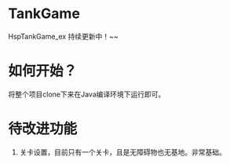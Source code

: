 # TankGame
HspTankGame_ex
  持续更新中！~~
# 如何开始？
  将整个项目clone下来在Java编译环境下运行即可。
# 待改进功能
  1. 关卡设置，目前只有一个关卡，且是无障碍物也无基地。非常基础。  
